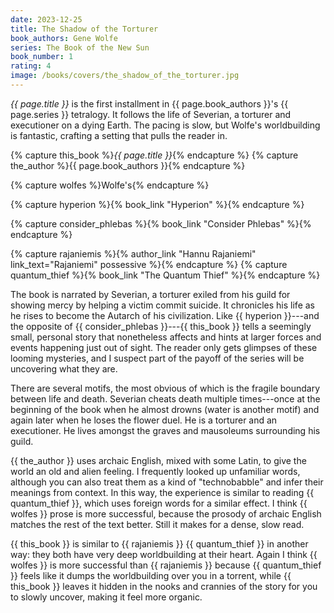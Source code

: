 ```yaml
---
date: 2023-12-25
title: The Shadow of the Torturer
book_authors: Gene Wolfe
series: The Book of the New Sun
book_number: 1
rating: 4
image: /books/covers/the_shadow_of_the_torturer.jpg
---
```


<cite class="book-title">{{ page.title }}</cite> is the first installment in
<span class="author-name">{{ page.book_authors }}</span>'s <span
class="book-series">{{ page.series }}</span> tetralogy. It follows the life of
Severian, a torturer and executioner on a dying Earth. The pacing is slow, but
Wolfe's worldbuilding is fantastic, crafting a setting that pulls the reader
in.

{% capture this_book %}<cite class="book-title">{{ page.title }}</cite>{% endcapture %}
{% capture the_author %}<span class="author-name">{{ page.book_authors }}</span>{% endcapture %}

{% capture wolfes %}<span class="author-name">Wolfe</span>'s{% endcapture %}

{% capture hyperion %}{% book_link "Hyperion" %}{% endcapture %}

{% capture consider_phlebas %}{% book_link "Consider Phlebas" %}{% endcapture %}

{% capture rajaniemis %}{% author_link "Hannu Rajaniemi" link_text="Rajaniemi" possessive %}{% endcapture %}
{% capture quantum_thief %}{% book_link "The Quantum Thief" %}{% endcapture %}

The book is narrated by Severian, a torturer exiled from his guild for showing
mercy by helping a victim commit suicide. It chronicles his life as he rises
to become the Autarch of his civilization. Like {{ hyperion }}---and the
opposite of {{ consider_phlebas }}---{{ this_book }} tells a seemingly small,
personal story that nonetheless affects and hints at larger forces and events
happening just out of sight. The reader only gets glimpses of these looming
mysteries, and I suspect part of the payoff of the series will be uncovering
what they are.

There are several motifs, the most obvious of which is the fragile boundary
between life and death. Severian cheats death multiple times---once at the
beginning of the book when he almost drowns (water is another motif) and again
later when he loses the flower duel. He is a torturer and an executioner. He
lives amongst the graves and mausoleums surrounding his guild.

{{ the_author }} uses archaic English, mixed with some Latin, to give the
world an old and alien feeling. I frequently looked up unfamiliar words,
although you can also treat them as a kind of "technobabble" and infer their
meanings from context. In this way, the experience is similar to reading {{
quantum_thief }}, which uses foreign words for a similar effect. I think {{
wolfes }} prose is more successful, because the prosody of archaic English
matches the rest of the text better. Still it makes for a dense, slow read.

{{ this_book }} is similar to {{ rajaniemis }} {{ quantum_thief }} in another
way: they both have very deep worldbuilding at their heart. Again I think {{
wolfes }} is more successful than {{ rajaniemis }} because {{ quantum_thief }}
feels like it dumps the worldbuilding over you in a torrent, while {{
this_book }} leaves it hidden in the nooks and crannies of the story for you
to slowly uncover, making it feel more organic.
